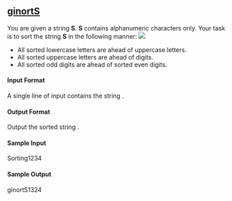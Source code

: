 ## **[ginortS](https://www.hackerrank.com/challenges/ginorts)** 
You are given a string **S**.
**S** contains alphanumeric characters only.
 Your task is to sort the string **S** in the following manner:
<img src="https://i.imgur.com/u7WkSk7.gif">

* All sorted lowercase letters are ahead of uppercase letters.
* All sorted uppercase letters are ahead of digits.
* All sorted odd digits are ahead of sorted even digits.

#### Input Format

A single line of input contains the string .

#### Output Format

Output the sorted string .

#### Sample Input

Sorting1234

#### Sample Output

ginortS1324